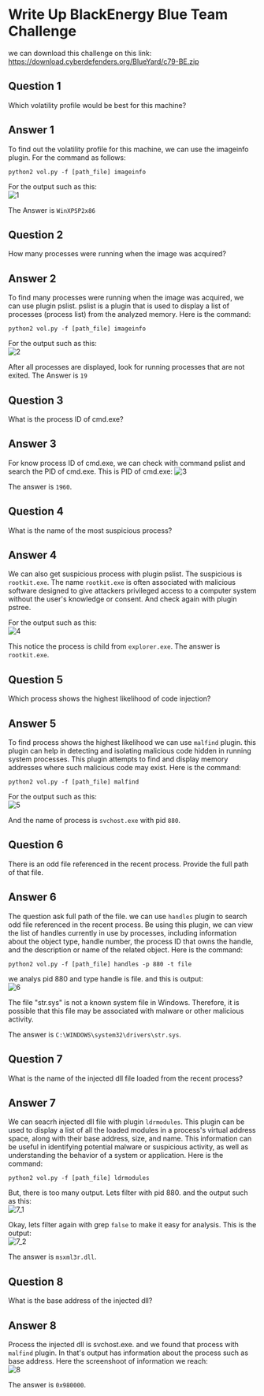 # Write Up BlackEnergy Blue Team Challenge
we can download this challenge on this link: https://download.cyberdefenders.org/BlueYard/c79-BE.zip

## Question 1
Which volatility profile would be best for this machine? 

## Answer 1
To find out the volatility profile for this machine, we can use the imageinfo plugin. For the command as follows:     

```
python2 vol.py -f [path_file] imageinfo
```

For the output such as this: <br>
![1](images/1.PNG)

The Answer is `WinXPSP2x86`

## Question 2
How many processes were running when the image was acquired?

## Answer 2
To find many processes were running when the image was acquired, we can use plugin pslist. pslist is a plugin that is used to display a list of processes (process list) from the analyzed memory. Here is the command:
```
python2 vol.py -f [path_file] imageinfo
```

For the output such as this: <br>
![2](images/2.PNG)

After all processes are displayed, look for running processes that are not exited. The Answer is `19`

## Question 3
What is the process ID of cmd.exe?

## Answer 3
For know process ID of cmd.exe, we can check with command pslist and search the PID of cmd.exe. This is PID of cmd.exe:
![3](images/3.PNG)

The answer is `1960`.

## Question 4
What is the name of the most suspicious process?

## Answer 4
We can also get suspicious process with plugin pslist. The suspicious is `rootkit.exe`. The name `rootkit.exe` is often associated with malicious software designed to give attackers privileged access to a computer system without the user's knowledge or consent. And check again with plugin pstree.

For the output such as this: <br>
![4](images/4.PNG)

This notice the process is child from `explorer.exe`. The answer is `rootkit.exe`.

## Question 5
Which process shows the highest likelihood of code injection?

## Answer 5
To find process shows the highest likelihood we can use `malfind` plugin. this plugin can help in detecting and isolating malicious code hidden in running system processes. This plugin attempts to find and display memory addresses where such malicious code may exist. Here is the command:

```
python2 vol.py -f [path_file] malfind
```

For the output such as this: <br>
![5](images/5.PNG)

And the name of process is `svchost.exe` with pid `880`. 

## Question 6
There is an odd file referenced in the recent process. Provide the full path of that file.

## Answer 6
The question ask full path of the file. we can use `handles` plugin to search odd file referenced in the recent process. Be using this plugin, we can view the list of handles currently in use by processes, including information about the object type, handle number, the process ID that owns the handle, and the description or name of the related object. Here is the command:

```
python2 vol.py -f [path_file] handles -p 880 -t file
```

we analys pid 880 and type handle is file. and this is output: <br>
![6](images/6.PNG)

The file "str.sys" is not a known system file in Windows. Therefore, it is possible that this file may be associated with malware or other malicious activity.

The answer is `C:\WINDOWS\system32\drivers\str.sys`.

## Question 7
What is the name of the injected dll file loaded from the recent process?

## Answer 7
We can seacrh injected dll file with plugin `ldrmodules`. This plugin can be used to display a list of all the loaded modules in a process's virtual address space, along with their base address, size, and name. This information can be useful in identifying potential malware or suspicious activity, as well as understanding the behavior of a system or application. Here is the command:

```
python2 vol.py -f [path_file] ldrmodules
```

But, there is too many output. Lets filter with pid 880. and the output such as this: <br>
![7_1](images/7_1.PNG)

Okay, lets filter again with grep `false` to make it easy for analysis. This is the output: <br>
![7_2](images/7_2.PNG)

The answer is `msxml3r.dll`.

## Question 8
What is the base address of the injected dll?

## Answer 8
Process the injected dll is svchost.exe. and we found that process with `malfind` plugin. In that's output has information about the process such as base address. Here the screenshoot of information we reach: <br>
![8](images/8.PNG)

The answer is `0x980000`.



